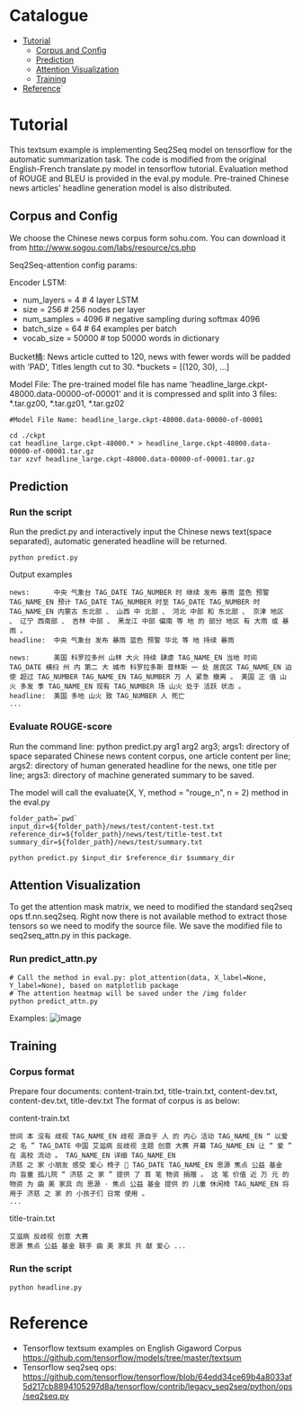 Catalogue
==================
* [Tutorial](#tutorial)
    * [Corpus and Config](#corpus-and-config)
    * [Prediction](#prediction)
    * [Attention Visualization](#attention-visualization)
    * [Training](#training)
* [Reference](#reference)`

Tutorial
=================
This textsum example is implementing Seq2Seq model on tensorflow for the automatic summarization task.
The code is modified from the original English-French translate.py model in tensorflow tutorial. Evaluation method of ROUGE and
BLEU is provided in the eval.py module. Pre-trained Chinese news articles' headline generation model is also distributed.

Corpus and Config
-------------------
We choose the Chinese news corpus form sohu.com. You can download it from http://www.sogou.com/labs/resource/cs.php

Seq2Seq-attention config params:

Encoder LSTM:
*   num_layers = 4  # 4 layer LSTM
*   size = 256      # 256 nodes per layer
*   num_samples = 4096  # negative sampling during softmax 4096
*   batch_size = 64     # 64 examples per batch
*   vocab_size = 50000  # top 50000 words in dictionary

Bucket桶:
News article cutted to 120, news with fewer words will be padded with 'PAD', Titles length cut to 30.
*buckets = [(120, 30), ...]

Model File:
The pre-trained model file has name 'headline_large.ckpt-48000.data-00000-of-00001' and it
is compressed and split into 3 files: *.tar.gz00, *.tar.gz01, *.tar.gz02

```shell
#Model File Name: headline_large.ckpt-48000.data-00000-of-00001

cd ./ckpt
cat headline_large.ckpt-48000.* > headline_large.ckpt-48000.data-00000-of-00001.tar.gz
tar xzvf headline_large.ckpt-48000.data-00000-of-00001.tar.gz
```

Prediction
---------------
### Run the script
Run the predict.py and interactively input the Chinese news text(space separated), automatic generated headline will be returned.
```shell
python predict.py
```

Output examples
```shell
news:      中央 气象台 TAG_DATE TAG_NUMBER 时 继续 发布 暴雨 蓝色 预警 TAG_NAME_EN 预计 TAG_DATE TAG_NUMBER 时至 TAG_DATE TAG_NUMBER 时 TAG_NAME_EN 内蒙古 东北部 、 山西 中 北部 、 河北 中部 和 东北部 、 京津 地区 、 辽宁 西南部 、 吉林 中部 、 黑龙江 中部 偏南 等 地 的 部分 地区 有 大雨 或 暴雨 。
headline:  中央 气象台 发布 暴雨 蓝色 预警 华北 等 地 持续 暴雨

news:      美国 科罗拉多州 山林 大火 持续 肆虐 TAG_NAME_EN 当地 时间 TAG_DATE 横扫 州 内 第二 大 城市 科罗拉多斯 普林斯 一 处 居民区 TAG_NAME_EN 迫使 超过 TAG_NUMBER TAG_NAME_EN TAG_NUMBER 万 人 紧急 撤离 。 美国 正 值 山火 多发 季 TAG_NAME_EN 现有 TAG_NUMBER 场 山火 处于 活跃 状态 。
headline:  美国 多地 山火 致 TAG_NUMBER 人 死亡
...
```

### Evaluate ROUGE-score
Run the command line: python predict.py arg1 arg2 arg3;
args1: directory of space separated Chinese news content corpus, one article content per line;
args2: directory of human generated headline for the news, one title per line;
args3: directory of machine generated summary to be saved.

The model will call the evaluate(X, Y, method = "rouge_n", n = 2) method in the eval.py

```shell
folder_path=`pwd`
input_dir=${folder_path}/news/test/content-test.txt
reference_dir=${folder_path}/news/test/title-test.txt
summary_dir=${folder_path}/news/test/summary.txt

python predict.py $input_dir $reference_dir $summary_dir

```

Attention Visualization
---------------
To get the attention mask matrix, we need to modified the standard seq2seq ops tf.nn.seq2seq. Right now 
there is not available method to extract those tensors so we need to modify the source file. We save the modified file to seq2seq_attn.py in this package.

### Run predict_attn.py
```shell
# Call the method in eval.py: plot_attention(data, X_label=None, Y_label=None), based on matplotlib package
# The attention heatmap will be saved under the /img folder
python predict_attn.py

```
Examples:
![image](https://raw.githubusercontent.com/tangzhenyu/DeepLearning_NLP_Tool/master/nlp_dl/textsum/img/attention_heatmap_1488962653.jpg)

Training
---------------
### Corpus format
Prepare four documents: content-train.txt, title-train.txt, content-dev.txt, content-dev.txt, title-dev.txt
The format of corpus is as below:

content-train.txt
```shell
世间 本 没有 歧视 TAG_NAME_EN 歧视 源自于 人 的 内心 活动 TAG_NAME_EN “ 以爱 之 名 ” TAG_DATE 中国 艾滋病 反歧视 主题 创意 大赛 开幕 TAG_NAME_EN 让 “ 爱 ” 在 高校 流动 。 TAG_NAME_EN 详细 TAG_NAME_EN 
济慈 之 家 小朋友 感受 爱心 椅子  TAG_DATE TAG_NAME_EN 思源 焦点 公益 基金 向 盲童 孤儿院 “ 济慈 之 家 ” 提供 了 首 笔 物资 捐赠 。 这 笔 价值 近 万 元 的 物资 为 曲 美 家具 向 思源 · 焦点 公益 基金 提供 的 儿童 休闲椅 TAG_NAME_EN 将 用于 济慈 之 家 的 小孩子们 日常 使用 。 
...
```

title-train.txt
```shell
艾滋病 反歧视 创意 大赛 
思源 焦点 公益 基金 联手 曲 美 家具 共 献 爱心 ...
```

### Run the script
```shell
python headline.py
```

Reference
=============
* Tensorflow textsum examples on English Gigaword Corpus
https://github.com/tensorflow/models/tree/master/textsum
* Tensorflow seq2seq ops: 
https://github.com/tensorflow/tensorflow/blob/64edd34ce69b4a8033af5d217cb8894105297d8a/tensorflow/contrib/legacy_seq2seq/python/ops/seq2seq.py
